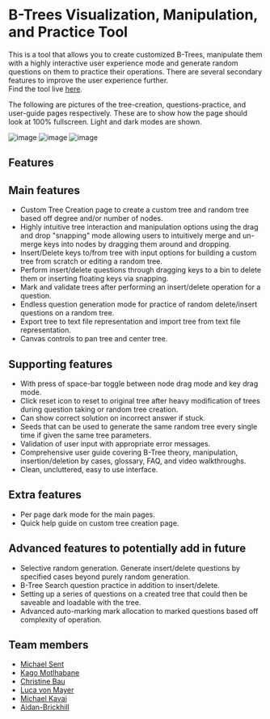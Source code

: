 # B-Trees Visualization, Manipulation, and Practice Tool

This is a tool that allows you to create customized B-Trees, manipulate them with a highly interactive user experience mode 
and generate random questions on them to practice their operations. There are several secondary features to improve the user experience further.  
Find the tool live [here](https://kaglet.github.io/B-Trees-Tool/).

The following are pictures of the tree-creation, questions-practice, and user-guide pages respectively. These are to show how the page should look at 100% fullscreen. Light and dark modes are shown.

![image](https://github.com/kaglet/B-Trees-Tool/assets/96872447/3ba5f9e8-b0c8-4723-8818-2c5a39050e27)
![image](https://github.com/kaglet/B-Trees-Tool/assets/96872447/86c0dd6d-8629-452d-9119-c18759c51687)
![image](https://github.com/kaglet/B-Trees-Tool/assets/96872447/9fda026d-fb46-424a-8dbe-39642dc1b4ad)

## Features

## Main features

* Custom Tree Creation page to create a custom tree and random tree based off degree and/or number of nodes.
* Highly intuitive tree interaction and manipulation options using the drag and drop "snapping" mode allowing users to intuitively merge and un-merge keys into nodes by dragging them around and dropping.
* Insert/Delete keys to/from tree with input options for building a custom tree from scratch or editing a random tree.
* Perform insert/delete questions through dragging keys to a bin to delete them or inserting floating keys via snapping.
* Mark and validate trees after performing an insert/delete operation for a question.
* Endless question generation mode for practice of random delete/insert questions on a random tree. 
* Export tree to text file representation and import tree from text file representation.
* Canvas controls to pan tree and center tree.

## Supporting features

* With press of space-bar toggle between node drag mode and key drag mode.
* Click reset icon to reset to original tree after heavy modification of trees during question taking or random tree creation.
* Can show correct solution on incorrect answer if stuck. 
* Seeds that can be used to generate the same random tree every single time if given the same tree parameters.
* Validation of user input with appropriate error messages.
* Comprehensive user guide covering B-Tree theory, manipulation, insertion/deletion by cases, glossary, FAQ, and video walkthroughs.
* Clean, uncluttered, easy to use interface.

## Extra features

* Per page dark mode for the main pages.
* Quick help guide on custom tree creation page.

## Advanced features to potentially add in future

* Selective random generation. Generate insert/delete questions by specified cases beyond purely random generation.
* B-Tree Search question practice in addition to insert/delete.
* Setting up a series of questions on a created tree that could then be saveable and loadable with the tree.
* Advanced auto-marking mark allocation to marked questions based off complexity of operation.

## Team members

* [Michael Sent](https://github.com/Michael-Sent)
* [Kago Motlhabane](https://github.com/kaglet)
* [Christine Bau](https://github.com/mei-cb)
* [Luca von Mayer](https://github.com/luca-vm)
* [Michael Kavai](https://github.com/mchlkavai)
* [Aidan-Brickhill](https://github.com/Aidan-Brickhill)
